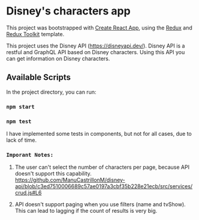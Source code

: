 # Disney's characters app

This project was bootstrapped with [Create React App](https://github.com/facebook/create-react-app), using the [Redux](https://redux.js.org/) and [Redux Toolkit](https://redux-toolkit.js.org/) template.

This project uses the Disney API (https://disneyapi.dev/). Disney API is a restful and GraphQL API based on Disney characters. Using this API you can get information on Disney characters.


## Available Scripts

In the project directory, you can run:

### `npm start`


### `npm test`

I have implemented some tests in components, but not for all cases, due to lack of time.


### `Imporant Notes:`

1) The user can't select the number of characters per page, because API doesn't support this capability. 
https://github.com/ManuCastrillonM/disney-api/blob/c3ed7510006689c57ae0197a3cbf35b228e21ecb/src/services/crud.js#L6

2) API doesn't support paging when you use filters (name and tvShow). This can lead to lagging if the count of results is very big.
